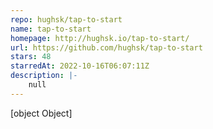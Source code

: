 ```yaml
---
repo: hughsk/tap-to-start
name: tap-to-start
homepage: http://hughsk.io/tap-to-start/
url: https://github.com/hughsk/tap-to-start
stars: 48
starredAt: 2022-10-16T06:07:11Z
description: |-
    null
---
```


[object Object]
